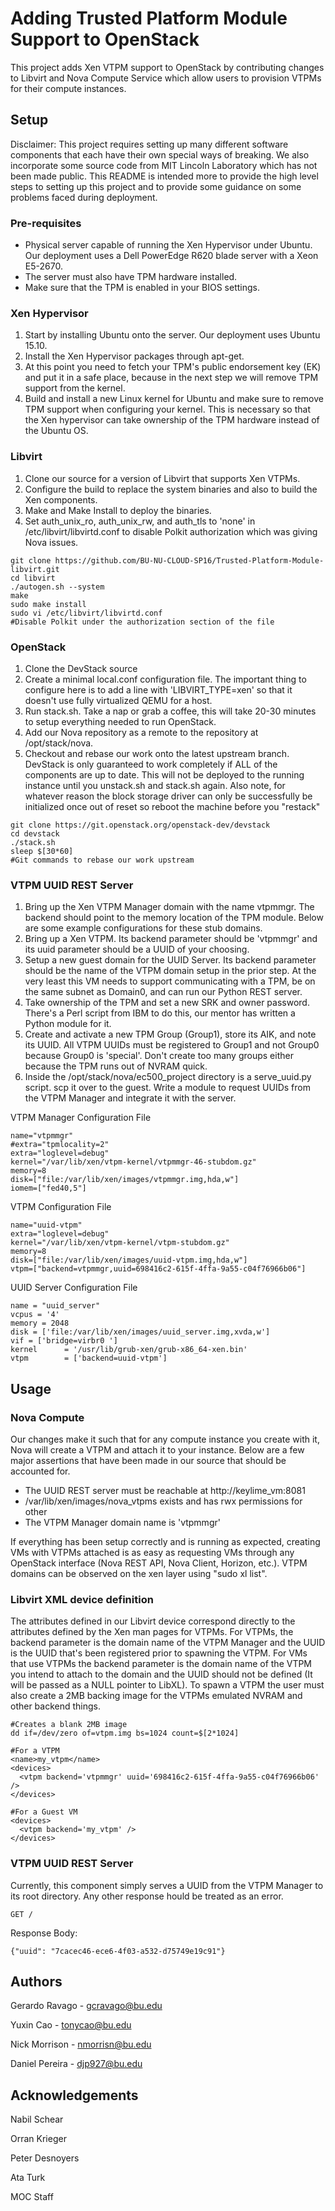 # Adding Trusted Platform Module Support to OpenStack
This project adds Xen VTPM support to OpenStack by contributing changes to Libvirt and Nova Compute Service which allow users to provision VTPMs for their compute instances.

## Setup
Disclaimer: This project requires setting up many different software components that each have their own special ways of breaking. We also incorporate some source code from MIT Lincoln Laboratory which has not been made public. This README is intended more to provide the high level steps to setting up this project and to provide some guidance on some problems faced during deployment.

### Pre-requisites
* Physical server capable of running the Xen Hypervisor under Ubuntu. Our deployment uses a Dell PowerEdge R620 blade server with a Xeon E5-2670.
* The server must also have TPM hardware installed.
* Make sure that the TPM is enabled in your BIOS settings.

### Xen Hypervisor
1. Start by installing Ubuntu onto the server. Our deployment uses Ubuntu 15.10.
2. Install the Xen Hypervisor packages through apt-get.
3. At this point you need to fetch your TPM's public endorsement key (EK) and put it in a safe place, because in the next step we will remove TPM support from the kernel.
3. Build and install a new Linux kernel for Ubuntu and make sure to remove TPM support when configuring your kernel. This is necessary so that the Xen hypervisor can take ownership of the TPM hardware instead of the Ubuntu OS.

### Libvirt
1. Clone our source for a version of Libvirt that supports Xen VTPMs.
2. Configure the build to replace the system binaries and also to build the Xen components.
3. Make and Make Install to deploy the binaries.
4. Set auth_unix_ro, auth_unix_rw, and auth_tls to 'none' in /etc/libvirt/libvirtd.conf to disable Polkit authorization which was giving Nova issues.
```
git clone https://github.com/BU-NU-CLOUD-SP16/Trusted-Platform-Module-libvirt.git
cd libvirt
./autogen.sh --system
make
sudo make install
sudo vi /etc/libvirt/libvirtd.conf
#Disable Polkit under the authorization section of the file
```

### OpenStack
1. Clone the DevStack source
2. Create a minimal local.conf configuration file. The important thing to configure here is to add a line with 'LIBVIRT_TYPE=xen' so that it doesn't use fully virtualized QEMU for a host.
2. Run stack.sh. Take a nap or grab a coffee, this will take 20-30 minutes to setup everything needed to run OpenStack.
3. Add our Nova repository as a remote to the repository at /opt/stack/nova.
4. Checkout and rebase our work onto the latest upstream branch. DevStack is only guaranteed to work completely if ALL of the components are up to date. This will not be deployed to the running instance until you unstack.sh and stack.sh again. Also note, for whatever reason the block storage driver can only be successfully be initialized once out of reset so reboot the machine before you "restack"

```
git clone https://git.openstack.org/openstack-dev/devstack
cd devstack
./stack.sh
sleep $[30*60]
#Git commands to rebase our work upstream
```

### VTPM UUID REST Server
1. Bring up the Xen VTPM Manager domain with the name vtpmmgr. The backend should point to the memory location of the TPM module. Below are some example configurations for these stub domains.
2. Bring up a Xen VTPM. Its backend parameter should be 'vtpmmgr' and its uuid parameter should be a UUID of your choosing.
3. Setup a new guest domain for the UUID Server. Its backend parameter should be the name of the VTPM domain setup in the prior step. At the very least this VM needs to support communicating with a TPM, be on the same subnet as Domain0, and can run our Python REST server.
4. Take ownership of the TPM and set a new SRK and owner password. There's a Perl script from IBM to do this, our mentor has written a Python module for it.
5. Create and activate a new TPM Group (Group1), store its AIK, and note its UUID. All VTPM UUIDs must be registered to Group1 and not Group0 because Group0 is 'special'. Don't create too many groups either because the TPM runs out of NVRAM quick.
2. Inside the /opt/stack/nova/ec500_project directory is a serve_uuid.py script. scp it over to the guest. Write a module to request UUIDs from the VTPM Manager and integrate it with the server.

VTPM Manager Configuration File
```
name="vtpmmgr"
#extra="tpmlocality=2"
extra="loglevel=debug"
kernel="/var/lib/xen/vtpm-kernel/vtpmmgr-46-stubdom.gz"
memory=8
disk=["file:/var/lib/xen/images/vtpmmgr.img,hda,w"]
iomem=["fed40,5"]
```
VTPM Configuration File
```
name="uuid-vtpm"
extra="loglevel=debug"
kernel="/var/lib/xen/vtpm-kernel/vtpm-stubdom.gz"
memory=8
disk=["file:/var/lib/xen/images/uuid-vtpm.img,hda,w"]
vtpm=["backend=vtpmmgr,uuid=698416c2-615f-4ffa-9a55-c04f76966b06"]
```
UUID Server Configuration File
```
name = "uuid_server"
vcpus = '4'
memory = 2048
disk = ['file:/var/lib/xen/images/uuid_server.img,xvda,w']
vif = ['bridge=virbr0 ']
kernel      = '/usr/lib/grub-xen/grub-x86_64-xen.bin'
vtpm        = ['backend=uuid-vtpm']
```

## Usage

### Nova Compute
Our changes make it such that for any compute instance you create with it, Nova will create a VTPM and attach it to your instance. Below are a few major assertions that have been made in our source that should be accounted for.
* The UUID REST server must be reachable at http://keylime_vm:8081
* /var/lib/xen/images/nova_vtpms exists and has rwx permissions for other
* The VTPM Manager domain name is 'vtpmmgr'

If everything has been setup correctly and is running as expected, creating VMs with VTPMs attached is as easy as requesting VMs through any OpenStack interface (Nova REST API, Nova Client, Horizon, etc.). VTPM domains can be observed on the xen layer using "sudo xl list".

### Libvirt XML device definition
The attributes defined in our Libvirt device correspond directly to the attributes defined by the Xen man pages for VTPMs. For VTPMs, the backend parameter is the domain name of the VTPM Manager and the UUID is the UUID that's been registered prior to spawning the VTPM. For VMs that use VTPMs the backend parameter is the domain name of the VTPM you intend to attach to the domain and the UUID should not be defined (It will be passed as a NULL pointer to LibXL). To spawn a VTPM the user must also create a 2MB backing image for the VTPMs emulated NVRAM and other backend things.

```
#Creates a blank 2MB image
dd if=/dev/zero of=vtpm.img bs=1024 count=$[2*1024]

#For a VTPM
<name>my_vtpm</name>
<devices>
  <vtpm backend='vtpmmgr' uuid='698416c2-615f-4ffa-9a55-c04f76966b06' />
</devices>

#For a Guest VM
<devices>
  <vtpm backend='my_vtpm' />
</devices>
```

### VTPM UUID REST Server
Currently, this component simply serves a UUID from the VTPM Manager to its root directory. Any other response hould be treated as an error.
```
GET /
```
Response Body: 
```
{"uuid": "7cacec46-ece6-4f03-a532-d75749e19c91"}
```

## Authors
Gerardo Ravago - gcravago@bu.edu

Yuxin Cao - tonycao@bu.edu

Nick Morrison - nmorrisn@bu.edu

Daniel Pereira - djp927@bu.edu

## Acknowledgements
Nabil Schear

Orran Krieger

Peter Desnoyers

Ata Turk

MOC Staff
